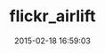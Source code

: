 ---
layout: post
title:  "flickr_airlift"
repo:   "nodanaonlyzuul/flickr_airlift"
date:   2015-02-18 16:59:03
gemurl: https://github.com/nodanaonlyzuul/flickr_airlift
---